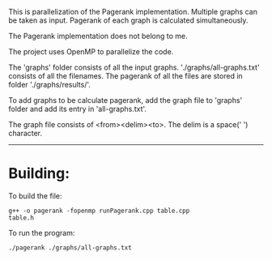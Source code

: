 This is parallelization of the Pagerank implementation. Multiple graphs can be taken as input. Pagerank of each graph is calculated simultaneously.

The Pagerank implementation does not belong to me.

The project uses OpenMP to parallelize the code.

The 'graphs' folder consists of all the input graphs. './graphs/all-graphs.txt' consists of all the filenames. The pagerank of all the files are stored in folder './graphs/results/'. 

To add graphs to be calculate pagerank, add the graph file to 'graphs' folder and add its entry in 'all-graphs.txt'.

The graph file consists of &lt;from&gt;&lt;delim&gt;&lt;to&gt;. The delim is a space(' ') character.
<hr>

<h1>Building:</h1>
To build the file:

<code>g++ -o pagerank -fopenmp runPagerank.cpp table.cpp table.h</code>

To run the program:

<code>./pagerank ./graphs/all-graphs.txt</code>
